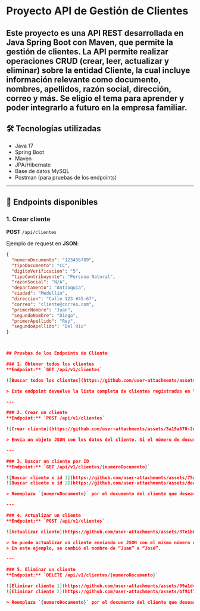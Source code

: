 # Proyecto API de Gestión de Clientes

Este proyecto es una API REST desarrollada en **Java Spring Boot** con **Maven**, que permite la gestión de clientes. La API permite realizar operaciones CRUD (crear, leer, actualizar y eliminar) sobre la entidad **Cliente**, la cual incluye información relevante como documento, nombres, apellidos, razón social, dirección, correo y más.
Se eligio el tema para aprender y poder integrarlo a futuro en la empresa familiar.
---

## 🛠️ Tecnologías utilizadas
- Java 17
- Spring Boot
- Maven
- JPA/Hibernate
- Base de datos MySQL
- Postman (para pruebas de los endpoints)

---

## 📌 Endpoints disponibles

### 1. Crear cliente
**POST** `/api/clientes`

Ejemplo de request en **JSON**:
```json
{
  "numeroDocumento": "123456789",
  "tipoDocumento": "CC",
  "digitoVerificacion": "5",
  "tipoContribuyente": "Persona Natural",
  "razonSocial": "N/A",
  "departamento": "Antioquia",
  "ciudad": "Medellín",
  "direccion": "Calle 123 #45-67",
  "correo": "cliente@correo.com",
  "primerNombre": "Juan",
  "segundoNombre": "Diego",
  "primerApellido": "Rey",
  "segundoApellido": "Del Rio"
}



## Pruebas de los Endpoints de Cliente

### 1. Obtener todos los clientes
**Endpoint:** `GET /api/v1/clientes`  

![Buscar todos los clientes](https://github.com/user-attachments/assets/0d2f6110-9136-41be-9d35-b1576163e7af)

> Este endpoint devuelve la lista completa de clientes registrados en la base de datos.

---

### 2. Crear un cliente
**Endpoint:** `POST /api/v1/clientes`  

![Crear cliente](https://github.com/user-attachments/assets/3a19a670-2e65-46a2-8962-8edff079f9f0)

> Envía un objeto JSON con los datos del cliente. Si el número de documento no existe, se crea un nuevo registro.

---

### 3. Buscar un cliente por ID
**Endpoint:** `GET /api/v1/clientes/{numeroDocumento}`  

![Buscar cliente x id 1](https://github.com/user-attachments/assets/75d02beb-b566-4dc0-ba45-d358cdd20a1b)  
![Buscar cliente x id 2](https://github.com/user-attachments/assets/dec538e0-cfbb-4fd2-b21e-6522a846b462)

> Reemplaza `{numeroDocumento}` por el documento del cliente que deseas consultar. Devuelve los datos del cliente si existe.

---

### 4. Actualizar un cliente
**Endpoint:** `POST /api/v1/clientes`  

![Actualizar cliente](https://github.com/user-attachments/assets/37e1b03f-917b-4293-8083-4cd3f7042bc5)

> Se puede actualizar un cliente enviando un JSON con el mismo número de documento pero con datos modificados.  
> En este ejemplo, se cambió el nombre de “Juan” a “José”.

---

### 5. Eliminar un cliente
**Endpoint:** `DELETE /api/v1/clientes/{numeroDocumento}`  

![Eliminar cliente 1](https://github.com/user-attachments/assets/99a1d47e-a8a8-40fd-b13b-e2931277965a)  
![Eliminar cliente 2](https://github.com/user-attachments/assets/bf91f760-9a75-4de7-8117-993beaa44c24)

> Reemplaza `{numeroDocumento}` por el documento del cliente que deseas eliminar. El registro se elimina de la base de datos.

 
 

